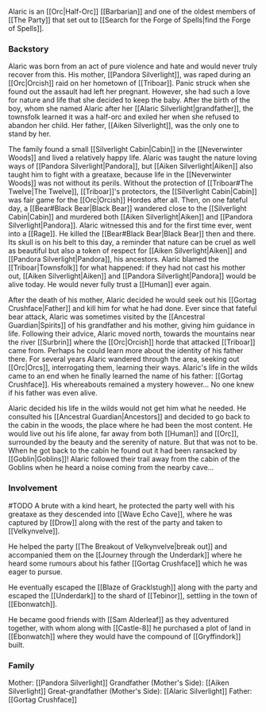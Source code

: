 Alaric is an [[Orc|Half-Orc]] [[Barbarian]] and one of the oldest members of [[The Party]] that set out to [[Search for the Forge of Spells|find the Forge of Spells]].

### Backstory
Alaric was born from an act of pure violence and hate and would never truly recover from this. His mother, [[Pandora Silverlight]], was raped during an [[Orc|Orcish]] raid on her hometown of [[Triboar]]. Panic struck when she found out the assault had left her pregnant. However, she had such a love for nature and life that she decided to keep the baby. After the birth of the boy, whom she named Alaric after her [[Alaric Silverlight|grandfather]], the townsfolk learned it was a half-orc and exiled her when she refused to abandon her child. Her father, [[Aiken Silverlight]], was the only one to stand by her.

The family found a small [[Silverlight Cabin|Cabin]] in the [[Neverwinter Woods]] and lived a relatively happy life. Alaric was taught the nature loving ways of [[Pandora Silverlight|Pandora]], but [[Aiken Silverlight|Aiken]] also taught him to fight with a greataxe, because life in the [[Neverwinter Woods]] was not without its perils. Without the protection of [[Triboar#The Twelve|The Twelve]], [[Triboar]]'s protectors, the [[Silverlight Cabin|Cabin]] was fair game for the [[Orc|Orcish]] Hordes after all. Then, on one fateful day, a [[Bear#Black Bear|Black Bear]] wandered close to the [[Silverlight Cabin|Cabin]]  and murdered both [[Aiken Silverlight|Aiken]] and [[Pandora Silverlight|Pandora]]. Alaric witnessed this and for the first time ever, went into a [[Rage]]. He killed the [[Bear#Black Bear|Black Bear]] then and there. Its skull is on his belt to this day, a reminder that nature can be cruel as well as beautiful but also a token of respect for [[Aiken Silverlight|Aiken]] and [[Pandora Silverlight|Pandora]], his ancestors. Alaric blamed the [[Triboar|Townsfolk]] for what happened: if they had not cast his mother out, [[Aiken Silverlight|Aiken]] and [[Pandora Silverlight|Pandora]] would be alive today. He would never fully trust a [[Human]] ever again. 

After the death of his mother, Alaric decided he would seek out his [[Gortag Crushface|Father]] and kill him for what he had done. Ever since that fateful bear attack, Alaric was sometimes visited by the [[Ancestral Guardian|Spirits]] of his grandfather and his mother, giving him guidance in life. Following their advice, Alaric moved north, towards the mountains near the river [[Surbrin]] where the [[Orc|Orcish]] horde that attacked [[Triboar]] came from. Perhaps he could learn more about the identity of his father there. For several years Alaric wandered through the area, seeking out [[Orc|Orcs]], interrogating them, learning their ways. Alaric's life in the wilds came to an end when he finally learned the name of his father: [[Gortag Crushface]]. His whereabouts remained a mystery however... No one knew if his father was even alive. 

Alaric decided his life in the wilds would not get him what he needed. He consulted his [[Ancestral Guardian|Ancestors]] and decided to go back to the cabin in the woods, the place where he had been the most content. He would live out his life alone, far away from both [[Human]] and [[Orc]], surrounded by the beauty and the serenity of nature. But that was not to be. When he got back to the cabin he found out it had been ransacked by [[Goblin|Goblins]]! Alaric followed their trail away from the cabin of the Goblins when he heard a noise coming from the nearby cave...

### Involvement
#TODO
A brute with a kind heart, he protected the party well with his greataxe as they descended into [[Wave Echo Cave]], where he was captured by [[Drow]] along with the rest of the party and taken to [[Velkynvelve]].

He helped the party [[The Breakout of Velkynvelve|break out]] and accompanied them on the [[Journey through the Underdark]] where he heard some rumours about his father [[Gortag Crushface]] which he was eager to pursue.

He eventually escaped the [[Blaze of Gracklstugh]] along with the party and escaped the [[Underdark]] to the shard of [[Tebinor]], settling in the town of [[Ebonwatch]].

He became good friends with [[Sam Alderleaf]] as they adventured together, with whom along with [[Castle-8]] he purchased a plot of land in [[Ebonwatch]] where they would have the compound of [[Gryffindork]] built.

### Family
Mother: [[Pandora Silverlight]]
Grandfather (Mother's Side): [[Aiken Silverlight]]
Great-grandfather (Mother's Side): [[Alaric Silverlight]]
Father: [[Gortag Crushface]]
